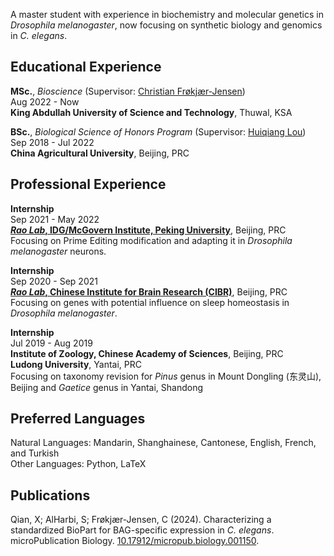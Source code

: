 A master student with experience in biochemistry and molecular genetics in _Drosophila melanogaster_, now focusing on synthetic biology and genomics in _C. elegans_.

## Educational Experience
**MSc.**, _Bioscience_ (Supervisor: [Christian Frøkjær-Jensen](mailto:christianfj@gmail.com))\
Aug 2022 - Now\
**King Abdullah University of Science and Technology**, Thuwal, KSA

**BSc.**, _Biological Science of Honors Program_ (Supervisor: [Huiqiang Lou](mailto:lou@cau.edu.cn))\
Sep 2018 - Jul 2022\
**China Agricultural University**, Beijing, PRC

## Professional Experience
**Internship**\
Sep 2021 - May 2022\
**[_Rao Lab_, IDG/McGovern Institute, Peking University](https://mgv.pku.edu.cn/english/people/lbd/PrincipalInvestigator1/360555.htm)**, Beijing, PRC\
Focusing on Prime Editing modification and adapting it in _Drosophila melanogaster_ neurons.

**Internship**\
Sep 2020 - Sep 2021\
**[_Rao Lab_, Chinese Institute for Brain Research (CIBR)](https://www.cibr.ac.cn/science/team/detail/401?language=en)**, Beijing, PRC\
Focusing on genes with potential influence on sleep homeostasis in _Drosophila melanogaster_.

**Internship**\
Jul 2019 - Aug 2019\
**Institute of Zoology, Chinese Academy of Sciences**, Beijing, PRC\
**Ludong University**, Yantai, PRC\
Focusing on taxonomy revision for _Pinus_ genus in Mount Dongling (东灵山), Beijing and _Gaetice_ genus in Yantai, Shandong

## Preferred Languages
Natural Languages: Mandarin, Shanghainese, Cantonese, English, French, and Turkish\
Other Languages: Python, LaTeX

## Publications
Qian, X; AlHarbi, S; Frøkjær-Jensen, C (2024). Characterizing a standardized BioPart for BAG-specific expression in <i>C. elegans</i>. microPublication Biology. <a href="https://doi.org/10.17912/micropub.biology.001150" target="_blank" rel="noopener noreferrer">10.17912/micropub.biology.001150</a>.
